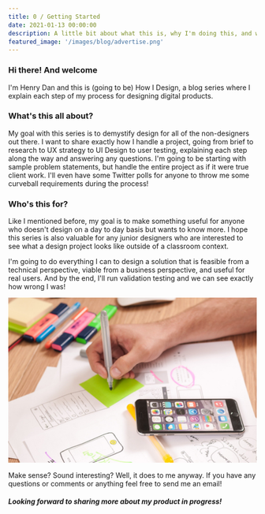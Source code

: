 ```yaml
---
title: 0 / Getting Started
date: 2021-01-13 00:00:00
description: A little bit about what this is, why I'm doing this, and what to expect from this blog in the future.
featured_image: '/images/blog/advertise.png'
---
```

### Hi there! And welcome
I'm Henry Dan and this is (going to be) How I Design, a blog series where I explain each step of my process for designing digital products.

### What's this all about?

My goal with this series is to demystify design for all of the non-designers out there. I want to share exactly how I handle a project, going from brief to research to UX strategy to UI Design to user testing, explaining each step along the way and answering any questions. I'm going to be starting with sample problem statements, but handle the entire project as if it were true client work. I'll even have some Twitter polls for anyone to throw me some curveball requirements during the process!

### Who's this for?

Like I mentioned before, my goal is to make something useful for anyone who doesn't design on a day to day basis but wants to know more. I hope this series is also valuable for any junior designers who are interested to see what a design project looks like outside of a classroom context.

I'm going to do everything I can to design a solution that is feasible from a technical perspective, viable from a business perspective, and useful for real users. And by the end, I'll run validation testing and we can see exactly how wrong I was!

![process](/images/blog/ux.jpg)

Make sense? Sound interesting? Well, it does to me anyway. If you have any questions or comments or anything feel free to send me an email!

##### Looking forward to sharing more about my product in progress!